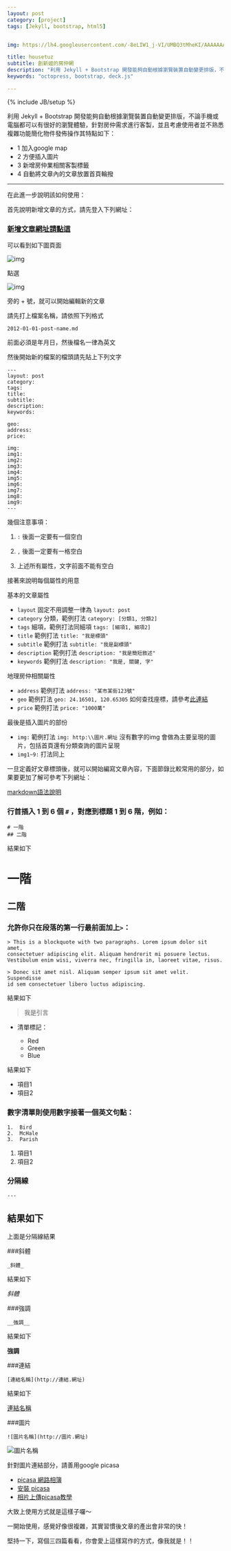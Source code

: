 ```yaml
---
layout: post
category: [project] 
tags: [Jekyll, bootstrap, html5]


img: https://lh4.googleusercontent.com/-8eLIW1_j-VI/UMBQ3tMheKI/AAAAAAAALXA/47NPS7WZzq8/s912/DSC_4011.JPG

title: housetuz
subtitle: 創新姬的房仲網
description: "利用 Jekyll + Bootstrap 開發能夠自動根據瀏覽裝置自動變更排版，不論手機或電腦都可以有很好的瀏覽體驗，針對房仲需求進行客製"
keywords: "octopress, bootstrap, deck.js"

---
```

{% include JB/setup %}

利用 Jekyll + Bootstrap 開發能夠自動根據瀏覽裝置自動變更排版，不論手機或電腦都可以有很好的瀏覽體驗，針對房仲需求進行客製，並且考慮使用者並不熟悉複雜功能簡化物件發佈操作其特點如下：


* 1 加入google map
* 2 方便插入圖片
* 3 新增房仲業相關客製標籤
* 4 自動將文章內的文章放置首頁輪撥

---


在此進一步說明該如何使用：

首先說明新增文章的方式，請先登入下列網址：

### [新增文章網址請點這](https://github.com/housetuz/housetuz.github.com/tree/master/_posts)

可以看到如下圖頁面

![img](https://lh5.googleusercontent.com/-y6amoKKxdvs/UNVS9-oQMbI/AAAAAAAALZA/LZ41-UV7r2M/s912/%25E8%259E%25A2%25E5%25B9%2595%25E5%25BF%25AB%25E7%2585%25A7%25202012-12-22%2520%25E4%25B8%258B%25E5%258D%25882.26.45.jpg)

點選

![img](https://lh5.googleusercontent.com/-tZLLccIwjbQ/UNVS-0jQVsI/AAAAAAAALZI/hJhF9aupZZA/s328/%25E8%259E%25A2%25E5%25B9%2595%25E5%25BF%25AB%25E7%2585%25A7%25202012-12-22%2520%25E4%25B8%258B%25E5%258D%25882.27.05.jpg)

旁的 + 號，就可以開始編輯新的文章

請先打上檔案名稱，請依照下列格式

	2012-01-01-post-name.md
	
前面必須是年月日，然後檔名一律為英文

然後開始新的檔案的檔頭請先貼上下列文字

	---
	layout: post
	category: 
	tags: 
	title: 
	subtitle: 
	description: 
	keywords: 

	geo: 
	address: 
	price: 

	img: 
	img1: 
	img2: 
	img3: 
	img4: 
	img5: 
	img6: 
	img7: 
	img8: 
	img9: 
	---

幾個注意事項：

1. ``:`` 後面一定要有一個空白

2. ``,`` 後面一定要有一格空白

3. 上述所有屬性，文字前面不能有空白

接著來說明每個屬性的用意

基本的文章屬性

* ``layout`` 固定不用調整一律為 ``layout: post``
* ``category`` 分類，範例打法 ``category: [分類1, 分類2]``
* ``tags`` 細項，範例打法同細項 ``tags: [細項1, 細項2]``
* ``title`` 範例打法 ``title: "我是標頭"``
* ``subtitle`` 範例打法 ``subtitle: "我是副標頭"``
* ``description`` 範例打法 ``description: "我是簡短敘述"``
* ``keywords`` 範例打法 ``description: "我是, 關鍵, 字"``

地理房仲相關屬性

* ``address`` 範例打法 ``address: "某市某街123號"``
* ``geo`` 範例打法 ``geo: 24.16501, 120.65305`` 如何查找座標，請參考[此連結](http://smlsun.com/blog/2012/12/22/google-map-get-geo/)
* ``price`` 範例打法 ``price: "1000萬"``

最後是插入圖片的部份

* ``img:`` 範例打法 ``img: http:\\圖片.網址`` 沒有數字的img 會做為主要呈現的圖片，包括首頁還有分類查詢的圖片呈現 
* ``img1~9:`` 打法同上


一旦定義好文章標頭後，就可以開始編寫文章內容，下面節錄比較常用的部分，如果要更加了解可參考下列網址：

[markdown語法說明](http://markdown.tw/)


### 行首插入 1 到 6 個 `#` ，對應到標題 1 到 6 階，例如：

	# 一階
	## 二階

結果如下

# 一階

## 二階


### 允許你只在段落的第一行最前面加上`>`：

    > This is a blockquote with two paragraphs. Lorem ipsum dolor sit amet,
    consectetuer adipiscing elit. Aliquam hendrerit mi posuere lectus.
    Vestibulum enim wisi, viverra nec, fringilla in, laoreet vitae, risus.

    > Donec sit amet nisl. Aliquam semper ipsum sit amet velit. Suspendisse
    id sem consectetuer libero luctus adipiscing.

結果如下

> 我是引言



* 清單標記：

    *   Red
    *   Green
    *   Blue

結果如下

* 項目1
* 項目2


### 數字清單則使用數字接著一個英文句點：

    1.  Bird
    2.  McHale
    3.  Parish

1. 項目1
2. 項目2

### 分隔線

	---

結果如下	
---
上面是分隔線結果

###斜體

	_斜體_

結果如下

_斜體_

###強調

	__強調__

結果如下
	
__強調__
	
###連結

	[連結名稱](http://連結.網址)

結果如下

[連結名稱](http://連結.網址)

###圖片

	![圖片名稱](http://圖片.網址)
	
![圖片名稱](http://圖片.網址)


針對圖片連結部分，請善用google picasa

* [picasa 網路相簿](https://picasaweb.google.com/)
* [安裝 picasa](http://picasa.google.com/)
* [相片上傳picasa教學](http://blog.yam.com/eathanlee/article/11073209)




大致上使用方式就是這樣子囉～

一開始使用，感覺好像很複雜，其實習慣後文章的產出會非常的快！

堅持一下，寫個三四篇看看，你會愛上這樣寫作的方式，像我就是！！


	
	







    

    
